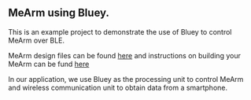 ## MeArm using Bluey.

This is an example project to demonstrate the use of Bluey to control MeArm over BLE.

MeArm design files can be found [here](https://github.com/mimeindustries/MeArm) and instructions on building your MeArm can be fund [here](http://learn.mime.co.uk/docs/control-your-mearm-from-arduino/)

In our application, we use Bluey as the processing unit to control MeArm and wireless communication unit to obtain data from a smartphone.
